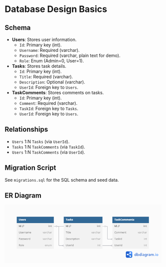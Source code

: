 ﻿# Database Design Basics

## Schema
- **Users**: Stores user information.
  - `Id`: Primary key (int).
  - `Username`: Required (varchar).
  - `Password`: Required (varchar, plain text for demo).
  - `Role`: Enum (Admin=0, User=1).
- **Tasks**: Stores task details.
  - `Id`: Primary key (int).
  - `Title`: Required (varchar).
  - `Description`: Optional (varchar).
  - `UserId`: Foreign key to `Users`.
- **TaskComments**: Stores comments on tasks.
  - `Id`: Primary key (int).
  - `Comment`: Required (varchar).
  - `TaskId`: Foreign key to `Tasks`.
  - `UserId`: Foreign key to `Users`.

## Relationships
- `Users` 1:N `Tasks` (via `UserId`).
- `Tasks` 1:N `TaskComments` (via `TaskId`).
- `Users` 1:N `TaskComments` (via `UserId`).

## Migration Script
See `migrations.sql` for the SQL schema and seed data.

## ER Diagram
![ER Diagram](er_diagram.png)



